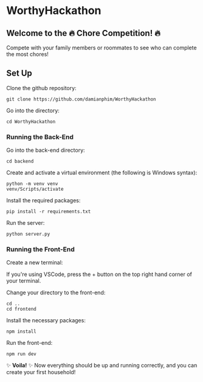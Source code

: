 # WorthyHackathon

## Welcome to the 🔥 **Chore Competition!** 🔥

Compete with your family members or roommates to see who can complete the most chores!

## Set Up

Clone the github repository:

```
git clone https://github.com/damianphim/WorthyHackathon
```

Go into the directory:

```
cd WorthyHackathon
```

### Running the Back-End

Go into the back-end directory:

```
cd backend
```

Create and activate a virtual environment (the following is Windows syntax):

```
python -m venv venv
venv/Scripts/activate
```

Install the required packages:

```
pip install -r requirements.txt
```

Run the server:

```
python server.py
```

### Running the Front-End

Create a new terminal:

If you're using VSCode, press the + button on the top right hand corner of your terminal.

Change your directory to the front-end:

```
cd ..
cd frontend
```

Install the necessary packages:

```
npm install
```

Run the front-end:

```
npm run dev
```

✨ **Voila!** ✨ Now everything should be up and running correctly, and you can create your first household!
